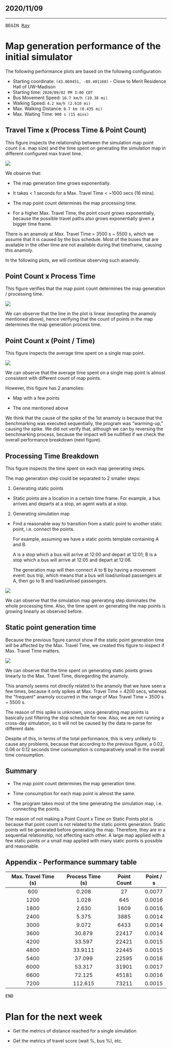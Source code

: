 ## 2020/11/09

--------

<kbd>BEGIN [Ray][Ray]</kbd>

# Map generation performance of the initial simulator

The following performance plots are based on the following configuration:

- Starting coordinate: `(43.069451, -89.401168)` - Close to Merit Residence Hall of UW-Madison
- Starting time: `2020/09/02 PM 3:00 CDT`
- Bus Movement Speed: `16.7 km/h (10.38 mi)`
- Walking Speed: `4.2 km/h (2.610 mi)`
- Max. Walking Distance: `0.7 km (0.435 mi)`
- Max. Waiting Time: `900 s (15 mins)`

## Travel Time x (Process Time & Point Count)

This figure inspects the relationship between the simulation map point count (i.e. map size) and the time spent on 
generating the simulation map in different configured max travel time.

![](../assets/reports/images/1109/1109-1.png)

We observe that:

- The map generation time grows exponentially.

- It takes < 1 seconds for a Max. Travel Time < ~1000 secs (16 mins).

- The map point count determines the map processing time.

- For a higher Max. Travel Time, the point count grows exponentially, because the possible travel paths also grows
  exponentially given a bigger time frame.
  
There is an anamoly at Max. Travel Time = 3500 s ~ 5500 s, which we assume that it is caused by the bus schedule.
Most of the buses that are available in the other time are not available during that timeframe, causing this anamoly.

In the following plots, we will continue observing such anamoly.
  
## Point Count x Process Time

This figure verifies that the map point count determines the map generation / processing time.

![](../assets/reports/images/1109/1109-2.png)

We can observe that the line in the plot is linear (excepting the anamoly mentioned above), hence verifying that 
the count of points in the map determines the map generation process time.

## Point Count x (Point / Time)

This figure inspects the average time spent on a single map point.

![](../assets/reports/images/1109/1109-3.png)

We can observe that the average time spent on a single map point is almost consistent with 
different count of map points.

However, this figure has 2 anamolies:

- Map with a few points

- The one mentioned above

We think that the cause of the spike of the 1st anamoly is because that the benchmarking was executed sequentially,
the program was "warming-up," causing the spike. We did not verify that, although we can by reversing the benchmarking 
process, because the impact will be nullified if we check the overall performance breakdown (next figure).

## Processing Time Breakdown

This figure inspects the time spent on each map generating steps.

The map generation step could be separated to 2 smaller steps:

1. Generating static points

  - Static points are a location in a certain time frame. For example, a bus arrives and departs at a stop, 
    an agent waits at a stop.
    
2. Generating simulation map

  - Find a reasonable way to transition from a static point to another static point, i.e. connect the points.
    
    For example, assuming we have a static points template containing A and B. 
    
    A is a stop which a bus will arrive at 12:00 and depart at 12:01; 
    B is a stop which a bus will arrive at 12:05 and depart at 12:06.
    
    The generation map will then connect A to B by having a movement event: bus trip, which means that a bus will 
    load/unload passengers at A, then go to B and load/unload passengers.
    
![](../assets/reports/images/1109/1109-4.png)

We can observe that the simulation map generating step dominates the whole processing time. Also, the time spent on 
generating the map points is growing linearly as observed before.

## Static point generation time

Because the previous figure cannot show if the static point generation time will be affected by the Max. Travel Time, 
we created this figure to inspect if Max. Travel Time matters.

![](../assets/reports/images/1109/1109-5.png)

We can observe that the time spent on generating static points grows linearly to the Max. Travel Time, disregarding 
the anamoly.

This anamoly seems not directly related to the anamoly that we have seen a few times, because it only spikes at Max. 
Travel Time = 4200 secs, whereas the "frequent" anamoly occurred in the range of Max Travel Time = 3500 s ~ 5500 s.

The reason of this spike is unknown, since generating map points is basically just filtering the stop schedule for now.
Also, we are not running a cross-day simulation, so it will not be caused by the data re-parse for different date.

Despite of this, in terms of the total performance, this is very unlikely to cause any problems, because that 
according to the previous figure, a 0.02, 0.06 or 0.12 seconds time consumption is comparatively small in the overall 
time consumption.

## Summary

- The map point count determines the map generation time.

- Time consumption for each map point is almost the same.

- The program takes most of the time generating the simulation map, i.e. connecting the points.

The reason of not making a Point Count x Time on Static Points plot is because that point count is not related to the 
static points generation. Static points will be generated before generating the map. Therefore, they are in a 
sequential relationship, not affecting each other. A large map applied with a few static points or a small map applied 
with many static points is possible and reasonable.

## Appendix - Performance summary table

Max. Travel Time (s) | Process Time (s) | Point Count | Point / s
:---: | :---: | :---: | :---:
600 | 0.208 | 27 | 0.0077
1200 | 1.028 | 645 | 0.0016
1800 | 2.630 | 1609 | 0.0016
2400 | 5.375 | 3885 | 0.0014
3000 | 9.072 | 6433 | 0.0014
3600 | 30.879 | 22417 | 0.0014
4200 | 33.597 | 22421 | 0.0015
4800 | 33.9111 | 22445 | 0.0015
5400 | 37.099 | 22595 | 0.0016
6000 | 53.317 | 31901 | 0.0017
6600 | 72.125 | 45181 | 0.0016
7200 | 112.615 | 73211 | 0.0015

<kbd>END</kbd>

# Plan for the next week

- Get the metrics of distance reached for a single simulation

- Get the metrics of travel score (wait %, bus %), etc.

[Ray]: https://github.com/RaenonX
